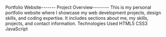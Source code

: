 Portfolio Website-------
Project Overview--------
This is my personal portfolio website where I showcase my web development projects, design skills, and coding expertise. It includes sections about me, my skills, projects, and contact information.
Technologies Used
HTML5
CSS3
JavaScript
